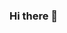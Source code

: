 ### Hi there 👋

<!--
**divinemanix/divinemanix** is a ✨ _special_ ✨ repository because its `README.md` (this file) appears on your GitHub profile.

Here are some ideas to get you started:

- 🔭 I’m currently working on Kyo Theme
- 🌱 I’m currently learning Lua
- 👯 I’m looking to collaborate on someone or idk
- 💬 Ask me about something
- 📫 How to reach me: You can contact me on discord: alexia1#0009
- ⚡ Fun fact: i like kyo
-->
